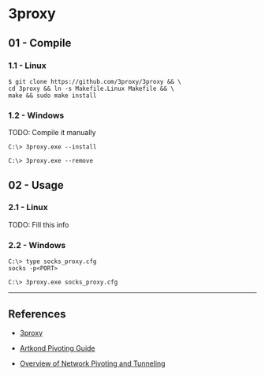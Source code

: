 # 3proxy

## 01 - Compile

### 1.1 - Linux

```
$ git clone https://github.com/3proxy/3proxy && \
cd 3proxy && ln -s Makefile.Linux Makefile && \
make && sudo make install
```

### 1.2 - Windows

TODO: Compile it manually

```
C:\> 3proxy.exe --install

C:\> 3proxy.exe --remove
```

## 02 - Usage

### 2.1 - Linux

TODO: Fill this info

### 2.2 - Windows

```
C:\> type socks_proxy.cfg
socks -p<PORT>

C:\> 3proxy.exe socks_proxy.cfg
```

---
## References

- [3proxy](https://github.com/3proxy/3proxy)

- [Artkond Pivoting Guide](https://artkond.com/2017/03/23/pivoting-guide/)

- [Overview of Network Pivoting and Tunneling](https://blog.raw.pm/en/state-of-the-art-of-network-pivoting-in-2019/)